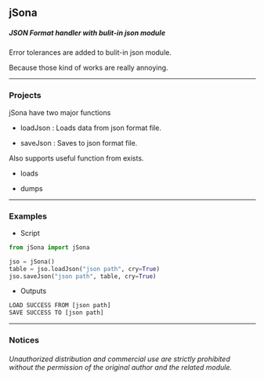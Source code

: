 ## jSona

##### JSON Format handler with bulit-in json module

Error tolerances are added to bulit-in json module.

Because those kind of works are really annoying.
***

### Projects

jSona have two major functions

* loadJson : Loads data from json format file.

* saveJson : Saves to json format file.

Also supports useful function from exists.

* loads

* dumps

***

### Examples

* Script
```python
from jSona import jSona

jso = jSona()
table = jso.loadJson("json path", cry=True)
jso.saveJson("json path", table, cry=True)
```
* Outputs
```python
LOAD SUCCESS FROM [json path]
SAVE SUCCESS TO [json path]
```

***


### Notices

###### Unauthorized distribution and commercial use are strictly prohibited without the permission of the original author and the related module.